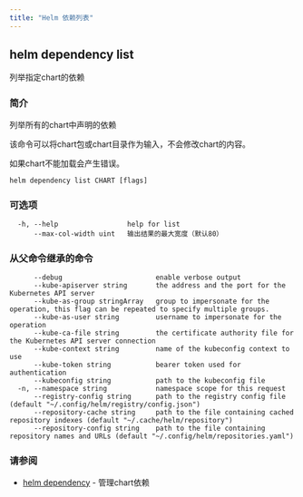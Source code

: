 ```yaml
---
title: "Helm 依赖列表"
---
```


## helm dependency list

列举指定chart的依赖

### 简介

列举所有的chart中声明的依赖

该命令可以将chart包或chart目录作为输入，不会修改chart的内容。

如果chart不能加载会产生错误。

```shell
helm dependency list CHART [flags]
```

### 可选项

```shell
  -h, --help                 help for list
      --max-col-width uint   输出结果的最大宽度（默认80）
```

### 从父命令继承的命令

```shell
      --debug                       enable verbose output
      --kube-apiserver string       the address and the port for the Kubernetes API server
      --kube-as-group stringArray   group to impersonate for the operation, this flag can be repeated to specify multiple groups.
      --kube-as-user string         username to impersonate for the operation
      --kube-ca-file string         the certificate authority file for the Kubernetes API server connection
      --kube-context string         name of the kubeconfig context to use
      --kube-token string           bearer token used for authentication
      --kubeconfig string           path to the kubeconfig file
  -n, --namespace string            namespace scope for this request
      --registry-config string      path to the registry config file (default "~/.config/helm/registry/config.json")
      --repository-cache string     path to the file containing cached repository indexes (default "~/.cache/helm/repository")
      --repository-config string    path to the file containing repository names and URLs (default "~/.config/helm/repositories.yaml")
```

### 请参阅

- [helm dependency](helm_dependency.md) - 管理chart依赖
